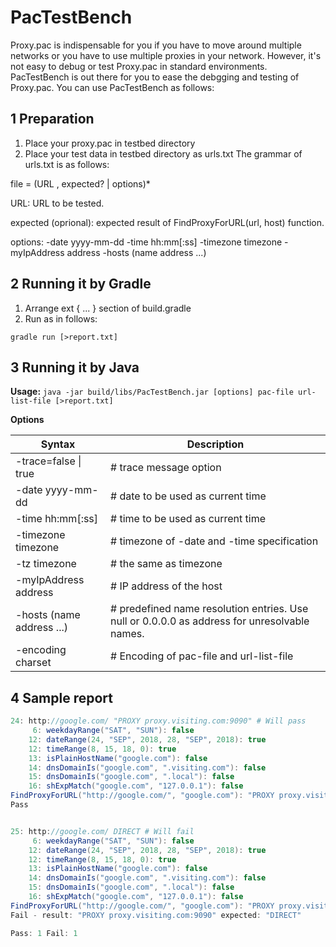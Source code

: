 # PacTestBench
Proxy.pac is indispensable for you if you have to move around multiple networks or you have to use multiple proxies in your network.
However, it's not easy to debug or test Proxy.pac in standard environments.
PacTestBench is out there for you to ease the debgging and testing of Proxy.pac.
You can use PacTestBench as follows:
## 1 Preparation
1. Place your proxy.pac in testbed directory
2. Place your test data in  testbed directory as urls.txt
The grammar of  urls.txt is as follows:

file = (URL , expected? | options)*

URL: URL to be tested.

expected (oprional): expected result of  FindProxyForURL(url, host) function.

options: -date yyyy-mm-dd -time hh:mm[:ss] -timezone timezone -myIpAddress address -hosts (name address ...)

## 2 Running it by Gradle
1. Arrange ext { ... } section of build.gradle
2. Run as in follows:

`gradle run [>report.txt]`

## 3 Running it by Java
**Usage:**
`java -jar build/libs/PacTestBench.jar [options] pac-file url-list-file [>report.txt]`

**Options**

| Syntax | Description |
|--------|--------|
|-trace=false &#124; true    |# trace message option        |
|-date yyyy-mm-dd          |# date to be used as current time|
|-time hh:mm[:ss]          |# time to be used as current time     |
|-timezone timezone        |# timezone of -date and -time specification|
|-tz timezone              |# the same as timezone|
|-myIpAddress address      |# IP address of the host        |
|-hosts (name address ...) |# predefined name resolution entries.  Use null or 0.0.0.0 as address for unresolvable names.|
|-encoding charset         |# Encoding of pac-file and url-list-file|

## 4 Sample report

```java
24: http://google.com/ "PROXY proxy.visiting.com:9090" # Will pass
     6: weekdayRange("SAT", "SUN"): false
    12: dateRange(24, "SEP", 2018, 28, "SEP", 2018): true
    12: timeRange(8, 15, 18, 0): true
    13: isPlainHostName("google.com"): false
    14: dnsDomainIs("google.com", ".visiting.com"): false
    15: dnsDomainIs("google.com", ".local"): false
    16: shExpMatch("google.com", "127.0.0.1"): false
FindProxyForURL("http://google.com/", "google.com"): "PROXY proxy.visiting.com:9090"
Pass


25: http://google.com/ DIRECT # Will fail
     6: weekdayRange("SAT", "SUN"): false
    12: dateRange(24, "SEP", 2018, 28, "SEP", 2018): true
    12: timeRange(8, 15, 18, 0): true
    13: isPlainHostName("google.com"): false
    14: dnsDomainIs("google.com", ".visiting.com"): false
    15: dnsDomainIs("google.com", ".local"): false
    16: shExpMatch("google.com", "127.0.0.1"): false
FindProxyForURL("http://google.com/", "google.com"): "PROXY proxy.visiting.com:9090"
Fail - result: "PROXY proxy.visiting.com:9090" expected: "DIRECT"

Pass: 1 Fail: 1

```



